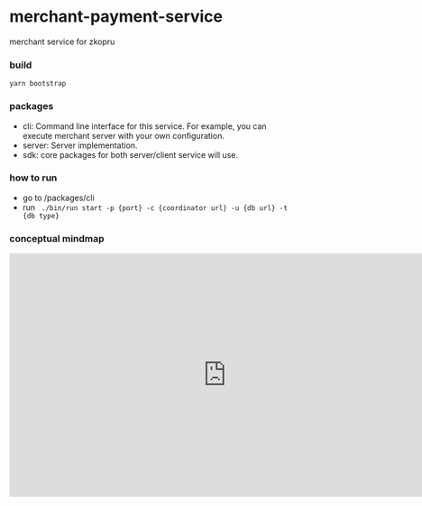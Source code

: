 # merchant-payment-service
merchant service for zkopru

### build
```shell
yarn bootstrap
```

### packages
- cli: Command line interface for this service. For example, you can execute merchant server with your own configuration.
- server: Server implementation.
- sdk: core packages for both server/client service will use.

### how to run
- go to /packages/cli
- run ``` ./bin/run start -p {port} -c {coordinator url} -u {db url} -t {db type}```

### conceptual mindmap

<iframe width="768" height="432" src="https://miro.com/app/live-embed/o9J_llQf_1M=/?moveToViewport=-371,-364,1433,876" frameBorder="0" scrolling="no" allowFullScreen></iframe>